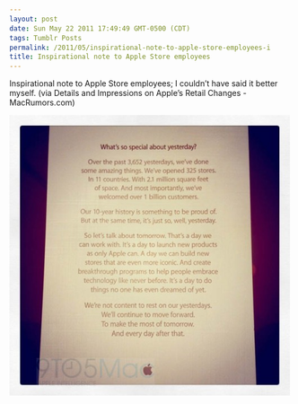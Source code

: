 ```yaml
---
layout: post
date: Sun May 22 2011 17:49:49 GMT-0500 (CDT)
tags: Tumblr Posts
permalink: /2011/05/inspirational-note-to-apple-store-employees-i
title: Inspirational note to Apple Store employees
---
```


Inspirational note to Apple Store employees; I couldn&rsquo;t have said it better myself. (via Details and Impressions on Apple&rsquo;s Retail Changes - MacRumors.com)

![](/public/assets/tumblr/tumblr_llmcr0Tjo41qa4klho1_500.jpg)

